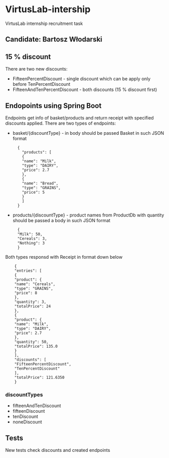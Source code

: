 # VirtusLab-intership
VirtusLab internship recruitment task

## Candidate: Bartosz Włodarski

## 15 % discount
There are two new discounts:
* FifteenPercentDiscount - single discount which can be apply only before TenPercentDiscount
* FifteenAndTenPercentDiscount - both discounts (15 % discount first)

## Endopoints using Spring Boot
Endpoints get info of basket/products and return receipt with specified discounts applied.
There are two types of endpoints:
* basket/{discountType} - in body should be passed Basket in such JSON format 


        {
          "products": [
          {
          "name": "Milk",
          "type": "DAIRY",
          "price": 2.7
          },
          {
          "name": "Bread",
          "type": "GRAINS",
          "price": 5
          }
          ]
        }


* products/{discountType} - product names from ProductDb with quantity should be passed a body in such JSON format


        {
        "Milk": 50,
        "Cereals": 3,
        "Nothing": 3
        }

Both types responsd with Receipt in format down below

        {
        "entries": [
        {
        "product": {
        "name": "Cereals",
        "type": "GRAINS",
        "price": 8
        },
        "quantity": 3,
        "totalPrice": 24
        },
        {
        "product": {
        "name": "Milk",
        "type": "DAIRY",
        "price": 2.7
        },
        "quantity": 50,
        "totalPrice": 135.0
        }
        ],
        "discounts": [
        "FifteenPercentDiscount",
        "TenPercentDiscount"
        ],
        "totalPrice": 121.6350
        }

### discountTypes
* fifteenAndTenDiscount
* fifteenDiscount
* tenDiscount
* noneDiscount

## Tests
New tests check discounts and created endpoints 

